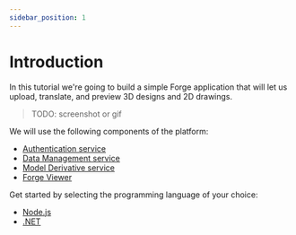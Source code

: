 ```yaml
---
sidebar_position: 1
---
```


# Introduction

In this tutorial we're going to build a simple Forge application that will let us
upload, translate, and preview 3D designs and 2D drawings.

> TODO: screenshot or gif

We will use the following components of the platform:

- [Authentication service](https://forge.autodesk.com/en/docs/oauth/v2/developers_guide/overview)
- [Data Management service](https://forge.autodesk.com/en/docs/data/v2/developers_guide/overview)
- [Model Derivative service](https://forge.autodesk.com/en/docs/model-derivative/v2/developers_guide/overview)
- [Forge Viewer](https://forge.autodesk.com/en/docs/viewer/v7/developers_guide/overview)

Get started by selecting the programming language of your choice:

- [Node.js](nodejs)
- [.NET](dotnet)
